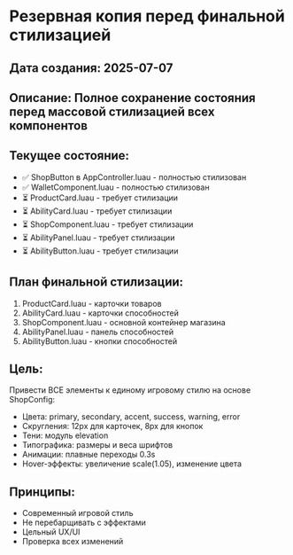 # Резервная копия перед финальной стилизацией

## Дата создания: 2025-07-07
## Описание: Полное сохранение состояния перед массовой стилизацией всех компонентов

## Текущее состояние:
- ✅ ShopButton в AppController.luau - полностью стилизован
- ✅ WalletComponent.luau - полностью стилизован
- ⏳ ProductCard.luau - требует стилизации
- ⏳ AbilityCard.luau - требует стилизации
- ⏳ ShopComponent.luau - требует стилизации
- ⏳ AbilityPanel.luau - требует стилизации
- ⏳ AbilityButton.luau - требует стилизации

## План финальной стилизации:
1. ProductCard.luau - карточки товаров
2. AbilityCard.luau - карточки способностей
3. ShopComponent.luau - основной контейнер магазина
4. AbilityPanel.luau - панель способностей
5. AbilityButton.luau - кнопки способностей

## Цель:
Привести ВСЕ элементы к единому игровому стилю на основе ShopConfig:
- Цвета: primary, secondary, accent, success, warning, error
- Скругления: 12px для карточек, 8px для кнопок
- Тени: модуль elevation
- Типографика: размеры и веса шрифтов
- Анимации: плавные переходы 0.3s
- Hover-эффекты: увеличение scale(1.05), изменение цвета

## Принципы:
- Современный игровой стиль
- Не перебарщивать с эффектами
- Цельный UX/UI
- Проверка всех изменений
